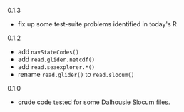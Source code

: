 0.1.3
* fix up some test-suite problems identified in today's R

0.1.2
* add `navStateCodes()`
* add `read.glider.netcdf()`
* add `read.seaexplorer.*()`
* rename `read.glider()` to `read.slocum()`

0.1.0
* crude code tested for some Dalhousie Slocum files.
